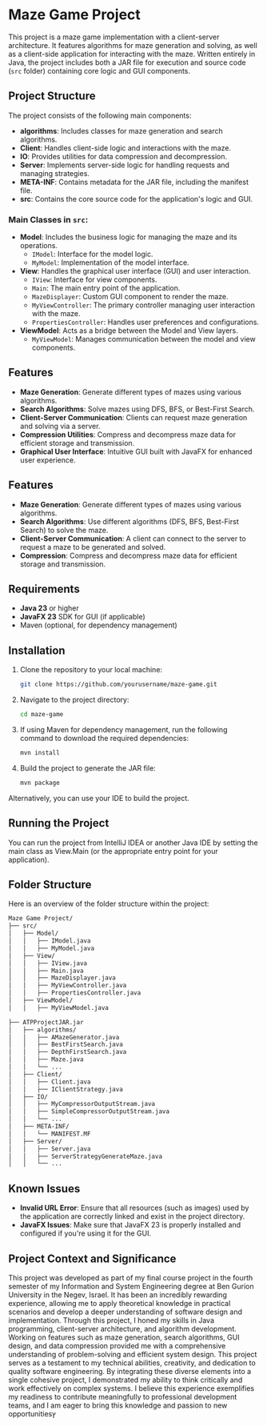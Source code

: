 # Maze Game Project

This project is a maze game implementation with a client-server architecture. It features algorithms for maze generation and solving, as well as a client-side application for interacting with the maze. Written entirely in Java, the project includes both a JAR file for execution and source code (`src` folder) containing core logic and GUI components.

## Project Structure

The project consists of the following main components:

- **algorithms**: Includes classes for maze generation and search algorithms.
- **Client**: Handles client-side logic and interactions with the maze.
- **IO**: Provides utilities for data compression and decompression.
- **Server**: Implements server-side logic for handling requests and managing strategies.
- **META-INF**: Contains metadata for the JAR file, including the manifest file.
- **src**: Contains the core source code for the application's logic and GUI.

### Main Classes in `src`:
- **Model**: Includes the business logic for managing the maze and its operations.
  - `IModel`: Interface for the model logic.
  - `MyModel`: Implementation of the model interface.
- **View**: Handles the graphical user interface (GUI) and user interaction.
  - `IView`: Interface for view components.
  - `Main`: The main entry point of the application.
  - `MazeDisplayer`: Custom GUI component to render the maze.
  - `MyViewController`: The primary controller managing user interaction with the maze.
  - `PropertiesController`: Handles user preferences and configurations.
- **ViewModel**: Acts as a bridge between the Model and View layers.
  - `MyViewModel`: Manages communication between the model and view components.

## Features

- **Maze Generation**: Generate different types of mazes using various algorithms.
- **Search Algorithms**: Solve mazes using DFS, BFS, or Best-First Search.
- **Client-Server Communication**: Clients can request maze generation and solving via a server.
- **Compression Utilities**: Compress and decompress maze data for efficient storage and transmission.
- **Graphical User Interface**: Intuitive GUI built with JavaFX for enhanced user experience.

## Features

- **Maze Generation**: Generate different types of mazes using various algorithms.
- **Search Algorithms**: Use different algorithms (DFS, BFS, Best-First Search) to solve the maze.
- **Client-Server Communication**: A client can connect to the server to request a maze to be generated and solved.
- **Compression**: Compress and decompress maze data for efficient storage and transmission.

## Requirements

- **Java 23** or higher
- **JavaFX 23** SDK for GUI (if applicable)
- Maven (optional, for dependency management)

## Installation

1. Clone the repository to your local machine:

   ```bash
   git clone https://github.com/yourusername/maze-game.git
   ```

2. Navigate to the project directory:

   ```bash
   cd maze-game
   ```

3. If using Maven for dependency management, run the following command to download the required dependencies:

   ```bash
   mvn install
   ```

4. Build the project to generate the JAR file:

   ```bash
   mvn package
   ```

Alternatively, you can use your IDE to build the project.

## Running the Project

You can run the project from IntelliJ IDEA or another Java IDE by setting the main class as View.Main (or the appropriate entry point for your application).

## Folder Structure

Here is an overview of the folder structure within the project:

   ``` bash
   Maze Game Project/
   ├── src/
   │   ├── Model/
   │   │   ├── IModel.java
   │   │   ├── MyModel.java
   │   ├── View/
   │   │   ├── IView.java
   │   │   ├── Main.java
   │   │   ├── MazeDisplayer.java
   │   │   ├── MyViewController.java
   │   │   ├── PropertiesController.java
   │   ├── ViewModel/
   │   │   ├── MyViewModel.java

   ├── ATPProjectJAR.jar
   │   ├── algorithms/
   │   │   ├── AMazeGenerator.java
   │   │   ├── BestFirstSearch.java
   │   │   ├── DepthFirstSearch.java
   │   │   ├── Maze.java
   │   │   └── ...
   │   ├── Client/
   │   │   ├── Client.java
   │   │   ├── IClientStrategy.java
   │   ├── IO/
   │   │   ├── MyCompressorOutputStream.java
   │   │   ├── SimpleCompressorOutputStream.java
   │   │   └── ...
   │   ├── META-INF/
   │   │   └── MANIFEST.MF
   │   ├── Server/
   │   │   ├── Server.java
   │   │   ├── ServerStrategyGenerateMaze.java
   │   │   └── ...
   ```

## Known Issues

- **Invalid URL Error**: Ensure that all resources (such as images) used by the application are correctly linked and exist in the project directory.
- **JavaFX Issues**: Make sure that JavaFX 23 is properly installed and configured if you're using it for the GUI.

## Project Context and Significance

This project was developed as part of my final course project in the fourth semester of my Information and System Engineering degree at Ben Gurion University in the Negev, Israel. It has been an incredibly rewarding experience, allowing me to apply theoretical knowledge in practical scenarios and develop a deeper understanding of software design and implementation.
Through this project, I honed my skills in Java programming, client-server architecture, and algorithm development. Working on features such as maze generation, search algorithms, GUI design, and data compression provided me with a comprehensive understanding of problem-solving and efficient system design.
This project serves as a testament to my technical abilities, creativity, and dedication to quality software engineering. By integrating these diverse elements into a single cohesive project, I demonstrated my ability to think critically and work effectively on complex systems. I believe this experience exemplifies my readiness to contribute meaningfully to professional development teams, and I am eager to bring this knowledge and passion to new opportunitiesץ
